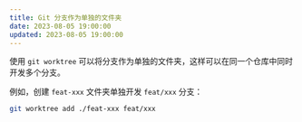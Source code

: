 ```yaml
---
title: Git 分支作为单独的文件夹
date: 2023-08-05 19:00:00
updated: 2023-08-05 19:00:00
---
```


使用 `git worktree` 可以将分支作为单独的文件夹，这样可以在同一个仓库中同时开发多个分支。

例如，创建 `feat-xxx` 文件夹单独开发 `feat/xxx` 分支：

```bash
git worktree add ./feat-xxx feat/xxx
```

